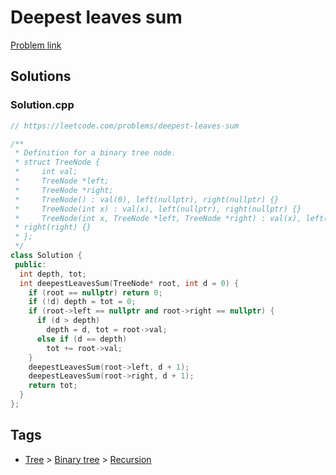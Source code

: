 # Deepest leaves sum

[Problem link](https://leetcode.com/problems/deepest-leaves-sum)

## Solutions


### Solution.cpp
```cpp
// https://leetcode.com/problems/deepest-leaves-sum

/**
 * Definition for a binary tree node.
 * struct TreeNode {
 *     int val;
 *     TreeNode *left;
 *     TreeNode *right;
 *     TreeNode() : val(0), left(nullptr), right(nullptr) {}
 *     TreeNode(int x) : val(x), left(nullptr), right(nullptr) {}
 *     TreeNode(int x, TreeNode *left, TreeNode *right) : val(x), left(left),
 * right(right) {}
 * };
 */
class Solution {
 public:
  int depth, tot;
  int deepestLeavesSum(TreeNode* root, int d = 0) {
    if (root == nullptr) return 0;
    if (!d) depth = tot = 0;
    if (root->left == nullptr and root->right == nullptr) {
      if (d > depth)
        depth = d, tot = root->val;
      else if (d == depth)
        tot += root->val;
    }
    deepestLeavesSum(root->left, d + 1);
    deepestLeavesSum(root->right, d + 1);
    return tot;
  }
};
```
## Tags

* [Tree](/Collections/tree.md#tree) > [Binary tree](/Collections/tree.md#binary-tree) > [Recursion](/Collections/tree.md#recursion)
